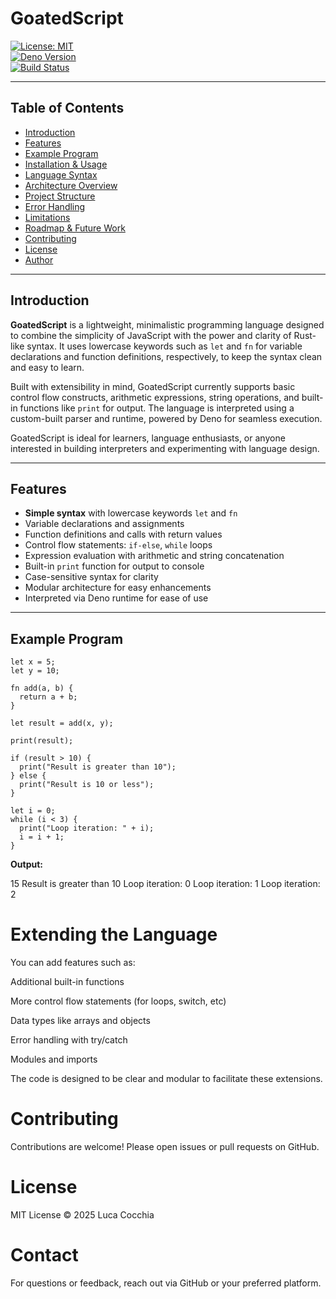 # GoatedScript

[![License: MIT](https://img.shields.io/badge/License-MIT-blue.svg)](LICENSE)  
[![Deno Version](https://img.shields.io/badge/deno->=1.0.0-blue.svg)](https://deno.land/)  
[![Build Status](https://img.shields.io/badge/build-passing-brightgreen.svg)](#)  

---

## Table of Contents

- [Introduction](#introduction)  
- [Features](#features)  
- [Example Program](#example-program)  
- [Installation & Usage](#installation--usage)  
- [Language Syntax](#language-syntax)  
- [Architecture Overview](#architecture-overview)  
- [Project Structure](#project-structure)  
- [Error Handling](#error-handling)  
- [Limitations](#limitations)  
- [Roadmap & Future Work](#roadmap--future-work)  
- [Contributing](#contributing)  
- [License](#license)  
- [Author](#author)  

---

## Introduction

**GoatedScript** is a lightweight, minimalistic programming language designed to combine the simplicity of JavaScript with the power and clarity of Rust-like syntax. It uses lowercase keywords such as `let` and `fn` for variable declarations and function definitions, respectively, to keep the syntax clean and easy to learn.

Built with extensibility in mind, GoatedScript currently supports basic control flow constructs, arithmetic expressions, string operations, and built-in functions like `print` for output. The language is interpreted using a custom-built parser and runtime, powered by Deno for seamless execution.

GoatedScript is ideal for learners, language enthusiasts, or anyone interested in building interpreters and experimenting with language design.

---

## Features

- **Simple syntax** with lowercase keywords `let` and `fn`  
- Variable declarations and assignments  
- Function definitions and calls with return values  
- Control flow statements: `if-else`, `while` loops  
- Expression evaluation with arithmetic and string concatenation  
- Built-in `print` function for output to console  
- Case-sensitive syntax for clarity  
- Modular architecture for easy enhancements  
- Interpreted via Deno runtime for ease of use  

---

## Example Program

```goatedscript
let x = 5;
let y = 10;

fn add(a, b) {
  return a + b;
}

let result = add(x, y);

print(result);

if (result > 10) {
  print("Result is greater than 10");
} else {
  print("Result is 10 or less");
}

let i = 0;
while (i < 3) {
  print("Loop iteration: " + i);
  i = i + 1;
}
```

**Output:**

15
Result is greater than 10
Loop iteration: 0
Loop iteration: 1
Loop iteration: 2


# Extending the Language
You can add features such as:

Additional built-in functions

More control flow statements (for loops, switch, etc)

Data types like arrays and objects

Error handling with try/catch

Modules and imports

The code is designed to be clear and modular to facilitate these extensions.

# Contributing
Contributions are welcome! Please open issues or pull requests on GitHub.

# License
MIT License © 2025 Luca Cocchia

# Contact
For questions or feedback, reach out via GitHub or your preferred platform.
